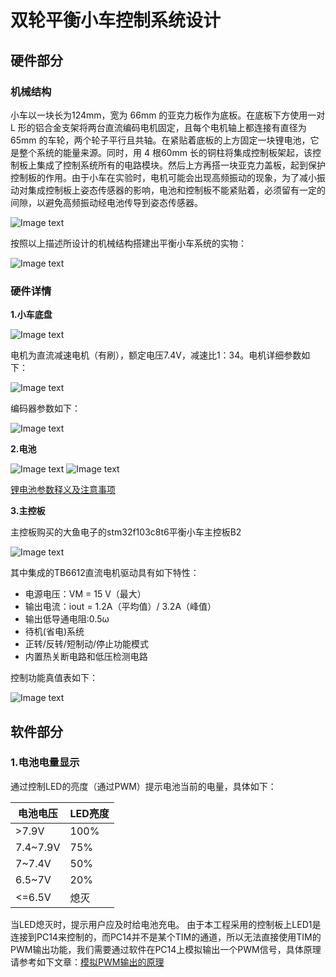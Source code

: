 # 双轮平衡小车控制系统设计

## 硬件部分
### 机械结构
  小车以一块长为124mm，宽为 66mm 的亚克力板作为底板。在底板下方使用一对 L 形的铝合金支架将两台直流编码电机固定，且每个电机轴上都连接有直径为 65mm 的车轮，两个轮子平行且共轴。在紧贴着底板的上方固定一块锂电池，它是整个系统的能量来源。同时，用 4 根60mm 长的铜柱将集成控制板架起，该控制板上集成了控制系统所有的电路模块。然后上方再搭一块亚克力盖板，起到保护控制板的作用。由于小车在实验时，电机可能会出现高频振动的现象，为了减小振动对集成控制板上姿态传感器的影响，电池和控制板不能紧贴着，必须留有一定的间隙，以避免高频振动经电池传导到姿态传感器。

![Image text](image/整体结构示意图.jpg)

按照以上描述所设计的机械结构搭建出平衡小车系统的实物：

![Image text](image/实物图.jpg)

### 硬件详情
**1.小车底盘**

![Image text](image/小车底盘.jpg)

电机为直流减速电机（有刷），额定电压7.4V，减速比1：34。电机详细参数如下：

![Image text](image/电机参数.jpg)

编码器参数如下：

![Image text](image/编码器参数.jpg)

**2.电池**

![Image text](image/电池.jpg)
![Image text](image/电池2.jpg)

[锂电池参数释义及注意事项](https://blog.csdn.net/xiaogu0322/article/details/107993225?spm=1001.2014.3001.5506)

**3.主控板**

主控板购买的大鱼电子的stm32f103c8t6平衡小车主控板B2

![Image text](image/主控板.jpg)

其中集成的TB6612直流电机驱动具有如下特性：
 - 电源电压：VM = 15 V（最大）
 - 输出电流：iout = 1.2A（平均值）/ 3.2A（峰值）
 - 输出低导通电阻:0.5ω
 - 待机(省电)系统
 - 正转/反转/短制动/停止功能模式
 - 内置热关断电路和低压检测电路

控制功能真值表如下：

![Image text](image/控制功能真值表.jpg)

## 软件部分
### 1.电池电量显示
通过控制LED的亮度（通过PWM）提示电池当前的电量，具体如下：

|电池电压|LED亮度|
|--|--|
|>7.9V | 100% |
| 7.4~7.9V| 75% |
| 7~7.4V| 50% |
| 6.5~7V| 20% |
| <=6.5V| 熄灭 |

当LED熄灭时，提示用户应及时给电池充电。
由于本工程采用的控制板上LED1是连接到PC14来控制的，而PC14并不是某个TIM的通道，所以无法直接使用TIM的PWM输出功能，我们需要通过软件在PC14上模拟输出一个PWM信号，具体原理请参考如下文章：[模拟PWM输出的原理](https://blog.csdn.net/qq_53971060/article/details/115606779)




